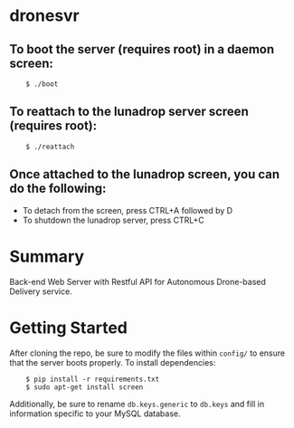 # dronesvr

## To boot the server (requires root) in a daemon screen:
```
    $ ./boot
```

## To reattach to the lunadrop server screen (requires root):
```
    $ ./reattach
```

## Once attached to the lunadrop screen, you can do the following:
* To detach from the screen, press CTRL+A followed by D
* To shutdown the lunadrop server, press CTRL+C

# Summary
Back-end Web Server with Restful API for Autonomous Drone-based Delivery service.

# Getting Started
After cloning the repo, be sure to modify the files within `config/` to ensure that the server boots properly. To install dependencies:
```
    $ pip install -r requirements.txt
    $ sudo apt-get install screen
```
Additionally, be sure to rename `db.keys.generic` to `db.keys` and fill in information specific to your MySQL database.